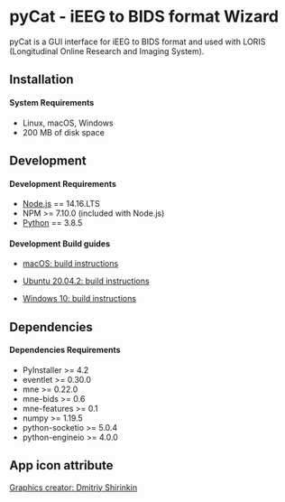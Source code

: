 # pyCat - iEEG to BIDS format Wizard

pyCat is a GUI interface for iEEG to BIDS format and used with LORIS (Longitudinal Online Research and Imaging System).

## Installation

#### System Requirements

 * Linux, macOS, Windows
 * 200 MB of disk space

## Development

#### Development Requirements

 * [Node.js](https://nodejs.org/en/download/current) == 14.16.LTS
 * NPM >= 7.10.0 (included with Node.js)
 * [Python](https://www.python.org/downloads/) == 3.8.5

#### Development Build guides

 * [macOS: build instructions](./wiki/macOS/README.md)

 * [Ubuntu 20.04.2: build instructions](./wiki/ubuntu/README.md)

 * [Windows 10: build instructions](./wiki/windows/README.md)

## Dependencies

#### Dependencies Requirements

 * PyInstaller >= 4.2
 * eventlet >= 0.30.0
 * mne >= 0.22.0
 * mne-bids >= 0.6
 * mne-features >= 0.1
 * numpy >= 1.19.5
 * python-socketio >= 5.0.4
 * python-engineio >= 4.0.0

## App icon attribute
[Graphics creator: Dmitriy Shirinkin](https://www.iconfinder.com/icons/7066786/night_pumpkin_witch_kitty_horror_halloween_bat_icon)
